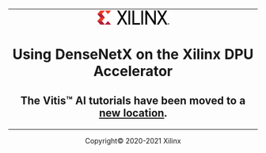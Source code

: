 <table width="100%">
  <tr width="100%">
    <td align="center"><img src="https://github.com/Xilinx/Image-Collateral/blob/main/xilinx-logo.png?raw=true" width="30%"/><h1>Using DenseNetX on the Xilinx DPU Accelerator</h1>
    <h2>The Vitis&trade; AI tutorials have been moved to a <a href="https://github.com/Xilinx/Vitis-Tutorials/tree/master/Machine_Learning">new location</a>.</h2>
    </td>
 </tr>
 </table>

<p align="center">Copyright© 2020-2021 Xilinx</p>
